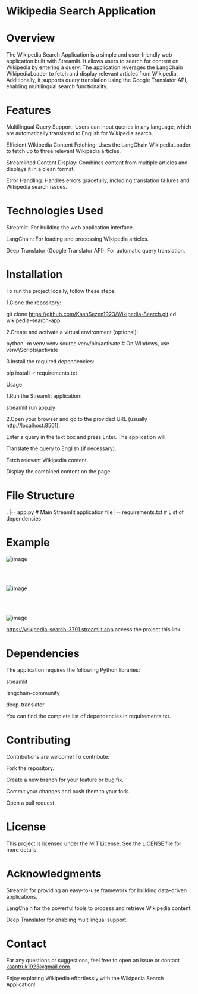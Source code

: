 # Wikipedia Search Application

# Overview

The Wikipedia Search Application is a simple and user-friendly web application built with Streamlit. It allows users to search for content on Wikipedia by entering a query. The application leverages the LangChain WikipediaLoader to fetch and display relevant articles from Wikipedia. Additionally, it supports query translation using the Google Translator API, enabling multilingual search functionality.

# Features

Multilingual Query Support: Users can input queries in any language, which are automatically translated to English for Wikipedia search.

Efficient Wikipedia Content Fetching: Uses the LangChain WikipediaLoader to fetch up to three relevant Wikipedia articles.

Streamlined Content Display: Combines content from multiple articles and displays it in a clean format.

Error Handling: Handles errors gracefully, including translation failures and Wikipedia search issues.

# Technologies Used

Streamlit: For building the web application interface.

LangChain: For loading and processing Wikipedia articles.

Deep Translator (Google Translator API): For automatic query translation.

# Installation

To run the project locally, follow these steps:



1.Clone the repository:

git clone https://github.com/KaanSezen1923/Wikipedia-Search.git 
cd wikipedia-search-app

2.Create and activate a virtual environment (optional):

python -m venv venv
source venv/bin/activate  # On Windows, use venv\Scripts\activate

3.Install the required dependencies:

pip install -r requirements.txt

Usage

1.Run the Streamlit application:

streamlit run app.py

2.Open your browser and go to the provided URL (usually http://localhost:8501).

Enter a query in the text box and press Enter. The application will:

Translate the query to English (if necessary).

Fetch relevant Wikipedia content.

Display the combined content on the page.

# File Structure

.
|-- app.py                  # Main Streamlit application file
|-- requirements.txt        # List of dependencies

# Example

![image](https://github.com/user-attachments/assets/43daa568-6425-4280-8922-c901f8ca7258)

<br></br>

![image](https://github.com/user-attachments/assets/b9254b2b-1191-4e44-a9a0-41164001ecf5)

<br></br>

![image](https://github.com/user-attachments/assets/7c06680d-6009-468f-abe3-05ad6175f791)


https://wikipedia-search-3791.streamlit.app access the project this link.




# Dependencies

The application requires the following Python libraries:

streamlit

langchain-community

deep-translator

You can find the complete list of dependencies in requirements.txt.

# Contributing

Contributions are welcome! To contribute:

Fork the repository.

Create a new branch for your feature or bug fix.

Commit your changes and push them to your fork.

Open a pull request.

# License

This project is licensed under the MIT License. See the LICENSE file for more details.

# Acknowledgments

Streamlit for providing an easy-to-use framework for building data-driven applications.

LangChain for the powerful tools to process and retrieve Wikipedia content.

Deep Translator for enabling multilingual support.

# Contact

For any questions or suggestions, feel free to open an issue or contact kaantruk1923@gmail.com.

Enjoy exploring Wikipedia effortlessly with the Wikipedia Search Application!

